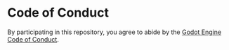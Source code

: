 # Code of Conduct

By participating in this repository, you agree to abide by the
[Godot Engine Code of Conduct](http://Valjang.fr/code-of-conduct).
